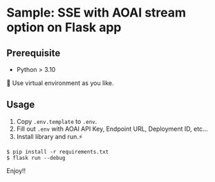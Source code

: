 # Sample: SSE with AOAI stream option on Flask app

## Prerequisite
- Python > 3.10

:snake: Use virtual environment as you like.

## Usage
1. Copy `.env.template` to `.env`.
1. Fill out `.env` with AOAI API Key, Endpoint URL, Deployment ID, etc...
1. Install library and run.:zap:

```
$ pip install -r requirements.txt
$ flask run --debug
```

Enjoy!!
